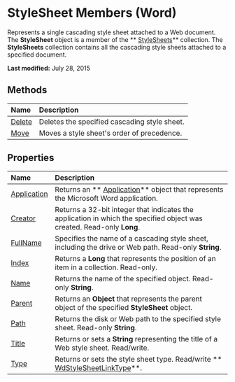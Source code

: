 
# StyleSheet Members (Word)
Represents a single cascading style sheet attached to a Web document. The  **StyleSheet** object is a member of the ** [StyleSheets](4b3da354-38a6-5758-3080-82a940b668c9.md)** collection. The **StyleSheets** collection contains all the cascading style sheets attached to a specified document.

 **Last modified:** July 28, 2015


## Methods



|**Name**|**Description**|
|:-----|:-----|
| [Delete](12395676-8aee-6503-1081-bc136aed6fd2.md)|Deletes the specified cascading style sheet.|
| [Move](2f142a64-d47d-8858-39ca-26f4cff4d096.md)|Moves a style sheet's order of precedence.|

## Properties



|**Name**|**Description**|
|:-----|:-----|
| [Application](eb225cbf-55d6-cf0c-df2d-984505b8440c.md)|Returns an  ** [Application](d1cf6f8f-4e88-bf01-93b4-90a83f79cb44.md)** object that represents the Microsoft Word application.|
| [Creator](1bbc4ba2-375a-a599-7297-71cfa68129ea.md)|Returns a 32-bit integer that indicates the application in which the specified object was created. Read-only  **Long**.|
| [FullName](81b79219-1aaf-c38b-4d78-62d7364f7374.md)|Specifies the name of a cascading style sheet, including the drive or Web path. Read-only  **String**.|
| [Index](aca30517-7dd5-72e3-4dd8-2a709653bee4.md)|Returns a  **Long** that represents the position of an item in a collection. Read-only.|
| [Name](5b4bd44a-3058-e0f8-28ef-be2e843f9d01.md)|Returns the name of the specified object. Read-only  **String**.|
| [Parent](47832472-3e4b-bf0b-d0d6-b69e2ee12241.md)|Returns an  **Object** that represents the parent object of the specified **StyleSheet** object.|
| [Path](96a68487-b1b8-4c45-1869-b066874df9e5.md)|Returns the disk or Web path to the specified style sheet. Read-only  **String**.|
| [Title](050e5915-2e92-7023-fb64-e122bfc4dd38.md)|Returns or sets a  **String** representing the title of a Web style sheet. Read/write.|
| [Type](2f0dfc8a-4a49-0ec1-d974-a6aad6ac5849.md)|Returns or sets the style sheet type. Read/write  ** [WdStyleSheetLinkType](d2dca2c8-73a1-8281-c5b2-7734f0cdf515.md)**.|
